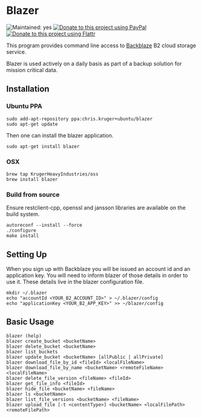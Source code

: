 # Blazer

![Maintained: yes](https://img.shields.io/badge/maintained-yes-brightgreen.svg)
[![Donate to this project using PayPal](https://img.shields.io/badge/paypal-donate-green.svg)](https://www.paypal.com/cgi-bin/webscr?cmd=_s-xclick&hosted_button_id=ULDAESU9WDWKG)
[![Donate to this project using Flattr](https://img.shields.io/badge/flattr-donate-green.svg)](https://flattr.com/profile/montdidier)

This program provides command line access to [Backblaze](https://www.backblaze.com/b2/cloud-storage.html) 
B2 cloud storage service.

Blazer is used actively on a daily basis as part of a backup solution for mission critical data.

## Installation

### Ubuntu PPA

    sudo add-apt-repository ppa:chris.kruger+ubuntu/blazer
    sudo apt-get update

Then one can install the blazer application.

    sudo apt-get install blazer

### OSX

    brew tap KrugerHeavyIndustries/oss
    brew install blazer

### Build from source

Ensure restclient-cpp, openssl and jansson libraries are available on the
build system.

    autoreconf --install --force
    ./configure
    make install

## Setting Up

When you sign up with Backblaze you will be issued an account id and an
application key. You will need to inform blazer of those details in order to
use it. These details live in the blazer configuration file.

    mkdir ~/.blazer
    echo "accountId <YOUR_B2_ACCOUNT_ID>" > ~/.blazer/config
    echo "applicationKey <YOUR_B2_APP_KEY>" >> ~/blazer/config

## Basic Usage

    blazer (help)
    blazer create_bucket <bucketName>
    blazer delete_bucket <bucketName>
    blazer list_buckets
    blazer update_bucket <bucketName> [allPublic | allPrivate]
    blazer download_file_by_id <fileId> <localFileName>
    blazer download_file_by_name <bucketName> <remoteFileName> <localFileName>
    blazer delete_file_version <fileName> <fileId>
    blazer get_file_info <fileId>
    blazer hide_file <bucketName> <fileName>
    blazer ls <bucketName>
    blazer list_file_versions <bucketName> <fileName>
    blazer upload_file [-t <contentType>] <bucketName> <localFilePath> <remoteFilePath>
